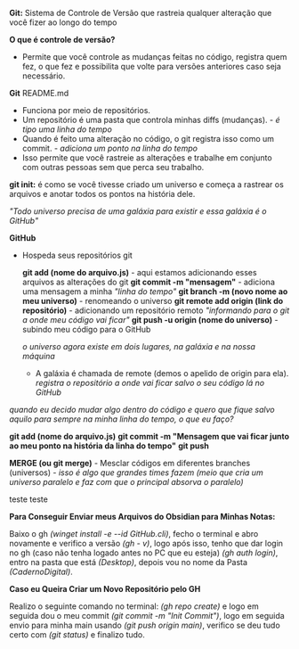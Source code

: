 **Git:** Sistema de Controle de Versão que rastreia qualquer alteração que você fizer ao longo do tempo

**O que é controle de versão?** 
- Permite que você controle as mudanças feitas no código, registra quem fez, o que fez e possibilita que volte para versões anteriores caso seja necessário. 

**Git** README.md
- Funciona por meio de repositórios. 
- Um repositório é uma pasta que controla minhas diffs (mudanças). - *é tipo uma linha do tempo*
- Quando é feito uma alteração no código, o git registra isso como um commit. - *adiciona um ponto na linha do tempo*
- Isso permite que você rastreie as alterações e trabalhe em conjunto com outras pessoas sem que perca seu trabalho. 

**git init:** é como se você tivesse criado um universo e começa a rastrear os arquivos e anotar todos os pontos na história dele.

*"Todo universo precisa de uma galáxia para existir e essa galáxia é o GitHub"*

**GitHub**
- Hospeda seus repositórios git 

	**git add (nome do arquivo.js)** - aqui estamos adicionando esses arquivos as alterações do git 
	**git commit -m "mensagem"** - adiciona uma mensagem a minha *"linha do tempo"*
	**git branch -m (novo nome ao meu universo)** - renomeando o universo 
	**git remote add origin (link do repositório)** - adicionando um repositório remoto *"informando para o git a onde meu código vai ficar"* 
	**git push -u origin (nome do universo)** - subindo meu código para o GitHub

	 *o universo agora existe em dois lugares, na galáxia e na nossa máquina*
	- A galáxia é chamada de remote (demos o apelido de origin para ela). *registra o repositório a onde vai ficar salvo o seu código lá no GitHub*
	
*quando eu decido mudar algo dentro do código e quero que fique salvo aquilo para sempre na minha linha do tempo, o que eu faço?*

**git add (nome do arquivo.js)**
**git commit -m "Mensagem que vai ficar junto ao meu ponto na história da linha do tempo"**
**git push** 

**MERGE (ou git merge)** - Mesclar códigos em diferentes branches (universos) - *isso é algo que grandes times fazem (meio que cria um universo paralelo e faz com que o principal absorva o paralelo)*

teste teste

**Para Conseguir Enviar meus Arquivos do Obsidian para Minhas Notas:**

Baixo o gh *(winget install -e --id GitHub.cli)*, fecho o terminal e abro novamente e verifico a versão *(gh - v)*, logo após isso, tenho que dar login no gh (caso não tenha logado antes no PC que eu esteja) *(gh auth login)*, entro na pasta que está *(Desktop)*, depois vou no nome da Pasta *(CadernoDigital)*.

**Caso eu Queira Criar um Novo Repositório pelo GH**

Realizo o seguinte comando no terminal: *(gh repo create)* e logo em seguida dou o meu commit *(git commit -m "Init Commit")*,  logo em seguida envio para minha main usando *(git push origin main)*,  verifico se deu tudo certo com *(git status)* e finalizo tudo.